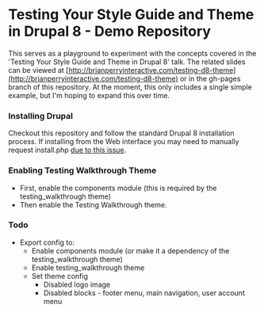 # Testing Your Style Guide and Theme in Drupal 8 - Demo Repository

This serves as a playground to experiment with the concepts covered in the 'Testing Your Style Guide and Theme in Drupal 8' talk.  The related slides can be viewed at [http://brianperryinteractive.com/testing-d8-theme](http://brianperryinteractive.com/testing-d8-theme) or in the gh-pages branch of this repository.  At the moment, this only includes a single simple example, but I'm hoping to expand this over time.

### Installing Drupal

Checkout this repository and follow the standard Drupal 8 installation process.  If installing from the Web interface you may need to manually request install.php [due to this issue](https://www.drupal.org/node/728702).

### Enabling Testing Walkthrough Theme

- First, enable the components module (this is required by the testing_walkthrough theme)
- Then enable the Testing Walkthrough theme.

### Todo

- Export config to:
  - Enable components module (or make it a dependency of the testing_walkthrough theme)
  - Enable testing_walkthrough theme
  - Set theme config
    - Disabled logo image
    - Disabled blocks - footer menu, main navigation, user account menu
